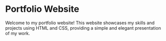 # Portfolio Website
Welcome to my portfolio website! This website showcases my skills and projects using HTML and CSS, providing a simple and elegant presentation of my work.
